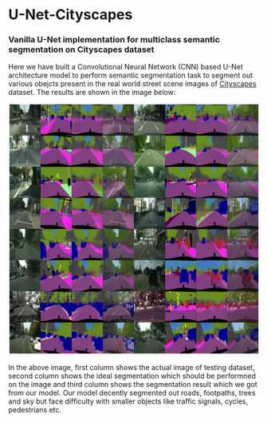 # U-Net-Cityscapes

### Vanilla U-Net implementation for multiclass semantic segmentation on Cityscapes dataset 

Here we have built a Convolutional Neural Network (CNN) based U-Net architecture model to perform semantic segmentation task to segment out various obejcts present in the real world street scene images of [Cityscapes](https://www.kaggle.com/dansbecker/cityscapes-image-pairs) dataset. The results are shown in the image below:

![](download.png)

In the above image, first column shows the actual image of testing dataset, second column shows the ideal segmentation which should be performned on the image and third column shows the segmentation result which we got from our model. Our model decently segmented out roads, footpaths, trees and sky but face difficulty with smaller objects like traffic signals, cycles, pedestrians etc. 
